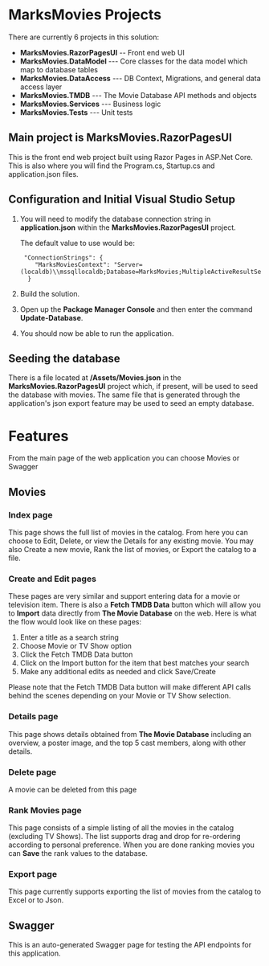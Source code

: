 # MarksMovies Projects
There are currently 6 projects in this solution:

 - **MarksMovies.RazorPagesUI** -- Front end web UI
 - **MarksMovies.DataModel** --- Core classes for the data model which map to database tables
 - **MarksMovies.DataAccess** --- DB Context, Migrations, and general data access layer
 - **MarksMovies.TMDB** --- The Movie Database API methods and objects
 - **MarksMovies.Services** --- Business logic
 - **MarksMovies.Tests** --- Unit tests

## Main project is MarksMovies.RazorPagesUI
This is the front end web project built using Razor Pages in ASP.Net Core.  This is also where you will find the Program.cs, Startup.cs and application.json files.
## Configuration and Initial Visual Studio Setup

 1. You will need to modify the database connection string in
    **application.json** within the **MarksMovies.RazorPagesUI** project.
    
    The default value to use would be:
    
         "ConnectionStrings": {
            "MarksMoviesContext": "Server=(localdb)\\mssqllocaldb;Database=MarksMovies;MultipleActiveResultSets=true"
          }
 2. Build the solution.
 3. Open up the **Package Manager Console** and then enter the command
    **Update-Database**.
 4. You should now be able to run the application.

## Seeding the database
There is a file located at **/Assets/Movies.json** in the **MarksMovies.RazorPagesUI** project which, if present, will be used to seed the database with movies.  The same file that is generated through the application's json export feature may be used to seed an empty database.
# Features
From the main page of the web application you can choose Movies or Swagger
## Movies
### Index page
This page shows the full list of movies in the catalog.  From here you can choose to Edit, Delete, or view the Details for any existing movie.  You may also Create a new movie, Rank the list of movies, or Export the catalog to a file.
### Create and Edit pages
These pages are very similar and support entering data for a movie or television item.  There is also a **Fetch TMDB Data** button which will allow you to **Import** data directly from **The Movie Database** on the web.  Here is what the flow would look like on these pages:

 1. Enter a title as a search string
 2. Choose Movie or TV Show option
 3. Click the Fetch TMDB Data button
 4. Click on the Import button for the item that best matches your
    search
 5. Make any additional edits as needed and click Save/Create

Please note that the Fetch TMDB Data button will make different API calls behind the scenes depending on your Movie or TV Show selection.
### Details page
This page shows details obtained from **The Movie Database** including an overview, a poster image, and the top 5 cast members, along with other details.
### Delete page
A movie can be deleted from this page
### Rank Movies page
This page consists of a simple listing of all the movies in the catalog (excluding TV Shows).  The list supports drag and drop for re-ordering according to personal preference.  When you are done ranking movies you can **Save** the rank values to the database.
### Export page
This page currently supports exporting the list of movies from the catalog to Excel or to Json.
## Swagger
This is an auto-generated Swagger page for testing the API endpoints for this application.
